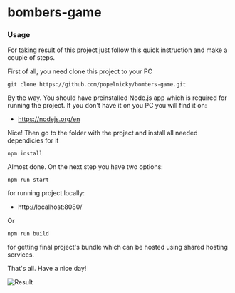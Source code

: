 # bombers-game

### Usage
For taking result of this project just follow this quick instruction and make a couple of steps.

First of all, you need clone this project to your PC
```
git clone https://github.com/popelnicky/bombers-game.git
```
By the way. You should have preinstalled Node.js app which is required for running the project. If you don't have it on you PC you will find it on:
- https://nodejs.org/en

Nice! Then go to the folder with the project and install all needed dependicies for it
```
npm install
```

Almost done. On the next step you have two options:
```
npm run start
```
for running project locally:
- http://localhost:8080/

Or
```
npm run build
```
for getting final project's bundle which can be hosted using shared hosting services.

That's all. Have a nice day!

![Result](/public/demo.gif)